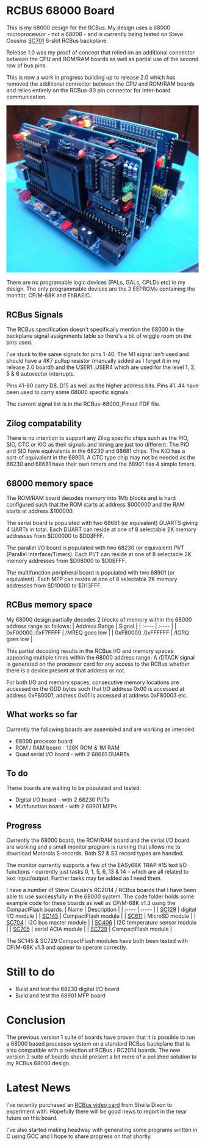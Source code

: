 # RCBUS 68000 Board
This is my 68000 design for the RCBus. My design uses a 68000 microprocessor - not a 68008 - and is currently being tested on Steve Cousins [SC701](https://smallcomputercentral.com/rcbus/sc700-series/sc701-rcbus-backplane/) 6-slot RCBus backplane.

Release 1.0 was my proof of concept that relied on an additional connector between the CPU and ROM/RAM boards as well as partial use of the second row of bus pins.

This is now a work in progress building up to release 2.0 which has removed the additional connector between the CPU and ROM/RAM boards and relies entirely on the RCBus-80 pin connector for inter-board communication.

![](./images/Board_Set_1.JPG)

There are no programable logic devices (PALs, GALs, CPLDs etc) in my design. The only programmable devices are the 2 EEPROMs containing the monitor, CP/M-68K and EhBASIC.

## RCBus Signals
The RCBus specification doesn't specifically mention the 68000 in the backplane signal assignments table so there's a bit of wiggle room on the pins used.

I've stuck to the same signals for pins 1-40. The M1 signal isn't used and should have a 4K7 pullup resistor (manually added as I forgot it in my release 2.0 board!) and the USER1..USER4 which are used for the level 1, 3, 5 & 6 autovector interrupts.

Pins 41-80 carry D8..D15 as well as the higher address bits. Pins 41..44 have been used to carry some 68000 specific signals.

The current signal list is in the RCBus-68000_Pinout PDF file.

## Zilog compatability
There is no intention to support any Zilog specific chips such as the PIO, SIO, CTC or KIO as their signals and timing are just too different. The PIO and SIO have equivalents in the 68230 and 68681 chips. The KIO has a sort-of equivalent in the 68901. A  CTC type chip may not be needed as the 68230 and 68681 have their own timers and the 68901 has 4 simple timers.

## 68000 memory space
The ROM/RAM board decodes memory into 1Mb blocks and is hard configured such that the ROM starts at address $000000 and the RAM starts at address $100000.

The serial board is populated with two 68681 (or equivalent) DUARTS giving 4 UARTs in total. Each DUART can reside at one of 8 selectable 2K memory addresses from $D00000 to $D03FFF.

The parallel I/O board is populated with two 68230 (or equivalent) PI/T (Parallel Interface/Timers). Each PI/T can reside at one of 8 selectable 2K memory addresses from $D08000 to $D0BFFF.
 
The multifunction peripheral board is populated with two 68901 (or equivalent). Each MFP can reside at one of 8 selectable 2K memory addresses from $D10000 to $D13FFF.

## RCBus memory space
My 68000 design partially decodes 2 blocks of memory within the 68000 address range as follows:
| Address Range | Signal |
| :---- | :---- |
| 0xF00000..0xF7FFFF | /MREQ goes low |
| 0xF80000..0xFFFFFF | /IORQ goes low |

This partial decoding results in the RCBus I/O and memory spaces appearing multiple times within the 68000 address range. A /DTACK signal is generated on the processor card for any access to the RCBus whether there is a device present at that address or not.

For both I/O and memory spaces, consecutive memory locations are accessed on the ODD bytes such that I/O address 0x00 is accessed at address 0xF80001, address 0x01 is accessed at address 0xF80003 etc.

## What works so far
Currently the following boards are assembled and are working as intended:
* 68000 procesor board
* ROM / RAM board - 128K ROM & 1M RAM
* Quad serial I/O board - with 2 68681 DUARTs

## To do
These boards are waiting to be populated and tested:
* Digital I/O board - with 2 68230 PI/Ts
* Mutifunction board - with 2 68901 MFPs
 
## Progress
Currently the 68000 board, the ROM/RAM board and the serial I/O board are working and a small monitor program is running that allows me to download Motorola S-records. Both S2 & S3 record types are handled.

The monitor currently supports a few of the EASy68K TRAP #15 text I/O functions - currently just tasks 0, 1, 5, 6, 13 & 14 - which are all related to text input/output. Further tasks may be added as I need them.

I have a number of Steve Cousin's RC2014 / RCBus boards that I have been able to use successfully in the 68000 system. The code folder holds some example code for these boards as well as CP/M-68K v1.3 using the CompactFlash boards.
| Name | Description |
| :---- | :---- |
| [SC129](https://smallcomputercentral.com/rcbus/sc100-series/sc129-digital-i-o-rc2014/) | digital I/O module |
| [SC145](https://smallcomputercentral.com/rcbus/sc100-series/sc145-compact-flash-rc2014/) | CompactFlash module |
| [SC611](https://smallcomputercentral.com/rcbus/sc600-series/sc611-rcbus-micro-sd/) | MicroSD module |
| [SC704](https://smallcomputercentral.com/rcbus/sc700-series/sc704-rcbus-i2c-bus-master/) | I2C bus master module |
| [SC406](https://smallcomputercentral.com/i2c-bus-modules/sc406-i2c-temperature-sensor-module/) | I2C temperature sensor module |
| [SC705](https://smallcomputercentral.com/rcbus/sc700-series/sc705-rcbus-serial-acia/) | serial ACIA module |
| [SC729](https://smallcomputercentral.com/rcbus/sc700-series/sc729-rcbus-compact-flash-module/) | CompactFlash module |

The SC145 & SC729 CompactFlash modules have both been tested with CP/M-68K v1.3 and appear to operate correctly.

# Still to do
* Build and test the 68230 digital I/O board
* Build and test the 68901 MFP board

# Conclusion
The previous version 1 suite of boards have proven that it is possible to run a 68000 based processor system on a standard RCBus backplane that is also compatible with a selection of RCBus / RC2014 boards. The new version 2 suite of boards should present a bit more of a polished solution to my RCBus 68000 design.

# Latest News
I've recently purchased an [RCBus video card](https://peacockmedia.software/RC2014/TMSEMU/) from Sheila Dixon to experiment with. Hopefully there will be good news to report in the near future on this board.

I've also started making headway with generating some programs written in C using GCC and I hope to share progress on that shortly.